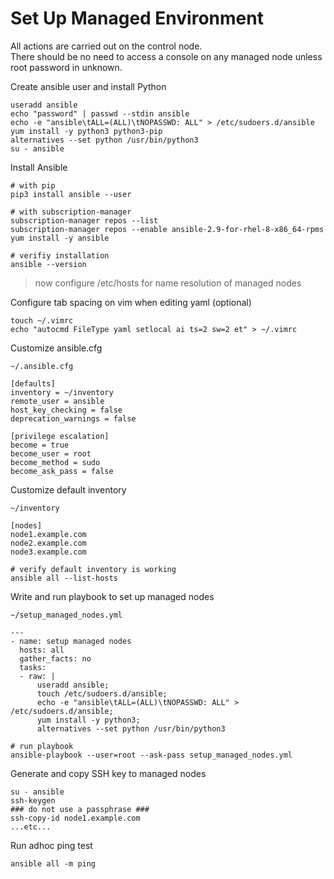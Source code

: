 # Set Up Managed Environment

All actions are carried out on the control node.<br>
There should be no need to access a console on any managed node unless root password in unknown.

Create ansible user and install Python
```shell
useradd ansible
echo "password" | passwd --stdin ansible
echo -e "ansible\tALL=(ALL)\tNOPASSWD: ALL" > /etc/sudoers.d/ansible
yum install -y python3 python3-pip
alternatives --set python /usr/bin/python3
su - ansible
```
Install Ansible
```shell
# with pip
pip3 install ansible --user

# with subscription-manager
subscription-manager repos --list
subscription-manager repos --enable ansible-2.9-for-rhel-8-x86_64-rpms
yum install -y ansible

# verifiy installation
ansible --version
```

> now configure /etc/hosts for name resolution of managed nodes

Configure tab spacing on vim when editing yaml (optional)
```shell
touch ~/.vimrc
echo "autocmd FileType yaml setlocal ai ts=2 sw=2 et" > ~/.vimrc
```
Customize ansible.cfg
```shell
~/.ansible.cfg

[defaults]
inventory = ~/inventory
remote_user = ansible
host_key_checking = false
deprecation_warnings = false

[privilege escalation]
become = true
become_user = root
become_method = sudo
become_ask_pass = false
```
Customize default inventory
```shell
~/inventory
    
[nodes]
node1.example.com
node2.example.com
node3.example.com
```
```shell
# verify default inventory is working
ansible all --list-hosts
```
Write and run playbook to set up managed nodes
```shell
~/setup_managed_nodes.yml

---
- name: setup managed nodes
  hosts: all
  gather_facts: no
  tasks:
  - raw: |
      useradd ansible;
      touch /etc/sudoers.d/ansible;
      echo -e "ansible\tALL=(ALL)\tNOPASSWD: ALL" > /etc/sudoers.d/ansible;
      yum install -y python3;
      alternatives --set python /usr/bin/python3
```
```shell
# run playbook
ansible-playbook --user=root --ask-pass setup_managed_nodes.yml
```
Generate and copy SSH key to managed nodes
```shell
su - ansible
ssh-keygen
### do not use a passphrase ###
ssh-copy-id node1.example.com
...etc...
```
Run adhoc ping test
```shell
ansible all -m ping
```
